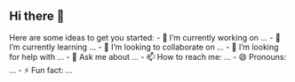 ## Hi there 👋


<!--**kimyeonghye11/kimyeonghye11** is a ✨ _special_ ✨ repository because its `README.md` (this file) appears on your GitHub profile. --!>

Here are some ideas to get you started:

- 🔭 I’m currently working on ...
- 🌱 I’m currently learning ...
- 👯 I’m looking to collaborate on ...
- 🤔 I’m looking for help with ...
- 💬 Ask me about ...
- 📫 How to reach me: ...
- 😄 Pronouns: ...
- ⚡ Fun fact: ...
